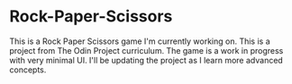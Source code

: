 # Rock-Paper-Scissors

This is a Rock Paper Scissors game I'm currently working on.  This is a project from The Odin Project curriculum.
The game is a work in progress with very minimal UI.
I'll be updating the project as I learn more advanced concepts.
